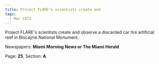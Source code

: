 ```yaml
---  
title: Project FLARE's scientists create and  
tags:  
  - Mar 1972  
---  
```

  
Project FLARE's scientists create and observe a discarded car tire artificial reef in Biscayne National Monument.  
  
Newspapers: **Miami Morning News or The Miami Herald**  
  
Page: **25**, Section: **A** 
